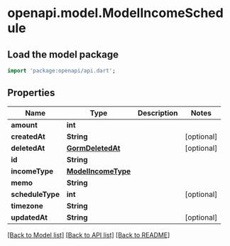 # openapi.model.ModelIncomeSchedule

## Load the model package
```dart
import 'package:openapi/api.dart';
```

## Properties
Name | Type | Description | Notes
------------ | ------------- | ------------- | -------------
**amount** | **int** |  | 
**createdAt** | **String** |  | [optional] 
**deletedAt** | [**GormDeletedAt**](GormDeletedAt.md) |  | [optional] 
**id** | **String** |  | 
**incomeType** | [**ModelIncomeType**](ModelIncomeType.md) |  | 
**memo** | **String** |  | 
**scheduleType** | **int** |  | [optional] 
**timezone** | **String** |  | 
**updatedAt** | **String** |  | [optional] 

[[Back to Model list]](../README.md#documentation-for-models) [[Back to API list]](../README.md#documentation-for-api-endpoints) [[Back to README]](../README.md)


